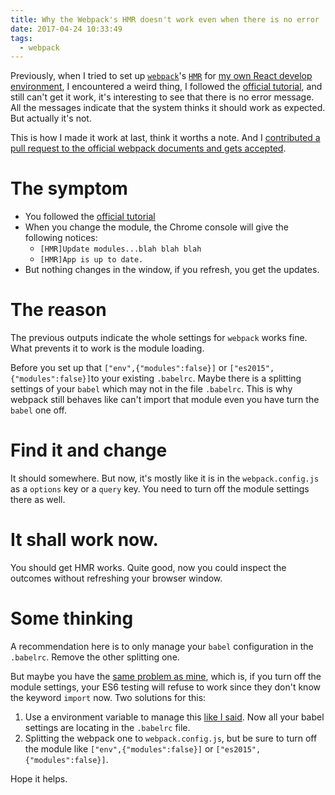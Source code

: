 ```yaml
---
title: Why the Webpack's HMR doesn't work even when there is no error
date: 2017-04-24 10:33:49
tags:
  - webpack
---
```


Previously, when I tried to set up [`webpack`](https://webpack.js.org/)'s [`HMR`](https://webpack.js.org/concepts/hot-module-replacement/) for [my own React develop environment](/2017/04/23/setting-up-react-with-babel-mocha-chai-enzyme-and-webpack/), I encountered a weird thing, I followed the [official tutorial](https://webpack.js.org/guides/hmr-react/), and still can't get it work, it's interesting to see that there is no error message. All the messages indicate that the system thinks it should work as expected. But actually it's not.

This is how I made it work at last, think it worths a note. And I [contributed a pull request to the official webpack documents and gets accepted](https://github.com/webpack/webpack.js.org/pull/1144).

<!--more-->

# The symptom
- You followed the [official tutorial](https://webpack.js.org/guides/hmr-react/)
- When you change the module, the Chrome console will give the following notices:
   - `[HMR]Update modules...blah blah blah`
   - `[HMR]App is up to date.`
- But nothing changes in the window, if you refresh, you get the updates.

# The reason
The previous outputs indicate the whole settings for `webpack` works fine. What prevents it to work is the module loading.

Before you set up that `["env",{"modules":false}]` or `["es2015",{"modules":false}]`to your existing `.babelrc`. Maybe there is a splitting settings of your `babel` which may not in the file `.babelrc`. This is why webpack still behaves like can't import that module even you have turn the `babel` one off.

# Find it and change
It should somewhere. But now, it's mostly like it is in the `webpack.config.js` as a `options` key or a `query` key. You need to turn off the module settings there as well.

# It shall work now.
You should get HMR works. Quite good, now you could inspect the outcomes without refreshing your browser window.

# Some thinking
A recommendation here is to only manage your `babel` configuration in the `.babelrc`. Remove the other splitting one.

But maybe you have the [same problem as mine](/2017/04/23/setting-up-react-with-babel-mocha-chai-enzyme-and-webpack/#9-Story-not-end), which is, if you turn off the module settings, your ES6 testing will refuse to work since they don't know the keyword `import` now. Two solutions for this:

1. Use a environment variable to manage this [like I said](/2017/04/23/setting-up-react-with-babel-mocha-chai-enzyme-and-webpack/#9-Story-not-end). Now all your babel settings are locating in the `.babelrc` file.
2. Splitting the webpack one to `webpack.config.js`, but be sure to turn off the module like `["env",{"modules":false}]` or `["es2015",{"modules":false}]`.

Hope it helps.
